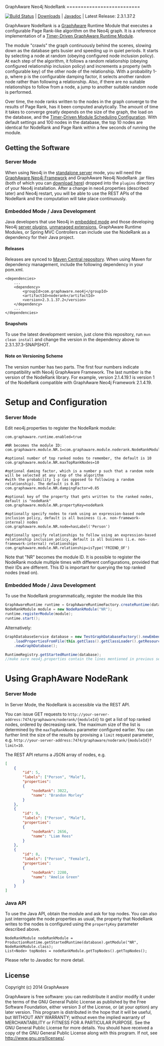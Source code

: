 <a name="top"/>
GraphAware Neo4j NodeRank
==========================

[![Build Status](https://travis-ci.org/graphaware/neo4j-noderank.png)](https://travis-ci.org/graphaware/neo4j-noderank) | <a href="http://graphaware.com/downloads/" target="_blank">Downloads</a> | <a href="http://graphaware.com/site/noderank/latest/apidocs/" target="_blank">Javadoc</a> | Latest Release: 2.3.1.37.2

GraphAware NodeRank is a [GraphAware](https://github.com/graphaware/neo4j-framework) Runtime Module that executes a configurable
Page Rank-like algorithm on the Neo4j graph. It is a reference implementation of a [Timer-Driven GraphAware Runtime Module](https://github.com/graphaware/neo4j-framework/tree/master/runtime#building-a-timer-driven-graphaware-runtime-module).

The module "crawls" the graph continuously behind the scenes, slowing down as the database gets busier and speeding up
in quiet periods. It starts by selecting a node at random (obeying configured node inclusion policy). At each step of the
algorithm, it follows a random relationship (obeying configured relationship inclusion policy) and increments a property
(with configurable key) of the other node of the relationship. With a probability 1-p, where p is the configurable damping
factor, it selects another random node rather than following a relationship. Also, if there are no suitable relationships
to follow from a node, a jump to another suitable random node is performed.

Over time, the node ranks written to the nodes in the graph converge to the results of Page Rank, has it been computed
analytically. The amount of time it takes to converge greatly depends on the size of the graph, the load on the database,
and the [Timer-Driven Module Scheduling Configuration](https://github.com/graphaware/neo4j-framework/tree/master/runtime#building-a-timer-driven-graphaware-runtime-module).
With default settings and 100 nodes in the database, the top 10 nodes are identical for NodeRank and Page Rank within a
few seconds of running the module.

Getting the Software
--------------------

### Server Mode

When using Neo4j in the <a href="http://docs.neo4j.org/chunked/stable/server-installation.html" target="_blank">standalone server</a> mode,
you will need the <a href="https://github.com/graphaware/neo4j-framework" target="_blank">GraphAware Neo4j Framework</a> and GraphAware Neo4j NodeRank .jar files (both of which you can <a href="http://graphaware.com/downloads/" target="_blank">download here</a>) dropped
into the `plugins` directory of your Neo4j installation. After a change in neo4.properties (described later) and Neo4j restart, you will be able to use the REST APIs of the NodeRank
and the computation will take place continuously.

### Embedded Mode / Java Development

Java developers that use Neo4j in <a href="http://docs.neo4j.org/chunked/stable/tutorials-java-embedded.html" target="_blank">embedded mode</a>
and those developing Neo4j <a href="http://docs.neo4j.org/chunked/stable/server-plugins.html" target="_blank">server plugins</a>,
<a href="http://docs.neo4j.org/chunked/stable/server-unmanaged-extensions.html" target="_blank">unmanaged extensions</a>,
GraphAware Runtime Modules, or Spring MVC Controllers can include use the NodeRank as a dependency for their Java project.

#### Releases

Releases are synced to <a href="http://search.maven.org/#search%7Cga%7C1%7Ca%3A%22changefeed%22" target="_blank">Maven Central repository</a>. When using Maven for dependency management, include the following dependency in your pom.xml.

    <dependencies>
        ...
        <dependency>
            <groupId>com.graphaware.neo4j</groupId>
            <artifactId>noderank</artifactId>
            <version>2.3.1.37.2</version>
        </dependency>
        ...
    </dependencies>

#### Snapshots

To use the latest development version, just clone this repository, run `mvn clean install` and change the version in the
dependency above to 2.3.1.37.3-SNAPSHOT.

#### Note on Versioning Scheme

The version number has two parts. The first four numbers indicate compatibility with Neo4j GraphAware Framework.
 The last number is the version of the NodeRank library. For example, version 2.1.4.19.1 is version 1 of the NodeRank
 compatible with GraphAware Neo4j Framework 2.1.4.19.

Setup and Configuration
=======================

### Server Mode

Edit neo4j.properties to register the NodeRank module:

```
com.graphaware.runtime.enabled=true

#NR becomes the module ID:
com.graphaware.module.NR.1=com.graphaware.module.noderank.NodeRankModuleBootstrapper

#optional number of top ranked nodes to remember, the default is 10
com.graphaware.module.NR.maxTopRankNodes=10

#optional daming factor, which is a number p such that a random node will be selected at any step of the algorithm
#with the probability 1-p (as opposed to following a random relationship). The default is 0.85
com.graphaware.module.NR.dampingFactor=0.85

#optional key of the property that gets written to the ranked nodes, default is "nodeRank"
com.graphaware.module.NR.propertyKey=nodeRank

#optionally specify nodes to rank using an expression-based node inclusion policy, default is all business (i.e. non-framework-internal) nodes
com.graphaware.module.NR.node=hasLabel('Person')

#optionally specify relationships to follow using an expression-based relationship inclusion policy, default is all business (i.e. non-framework-internal) relationships
com.graphaware.module.NR.relationship=isType('FRIEND_OF')
```

Note that "NR" becomes the module ID. It is possible to register the NodeRank module multiple times with different
configurations, provided that their IDs are different. This ID is important for querying the top ranked nodes (read on).

### Embedded Mode / Java Development

To use the NodeRank programmatically, register the module like this

```java
GraphAwareRuntime runtime = GraphAwareRuntimeFactory.createRuntime(database);  //where database is an instance of GraphDatabaseService
NodeRankModule module = new NodeRankModule("NR");
runtime.registerModule(module);
runtime.start();
```

Alternatively:
```java
GraphDatabaseService database = new TestGraphDatabaseFactory().newEmbeddedDatabaseBuilder(pathToDb)
    .loadPropertiesFromFile(this.getClass().getClassLoader().getResource("neo4j.properties").getPath())
    .newGraphDatabase();

RuntimeRegistry.getStartedRuntime(database);
//make sure neo4j.properties contain the lines mentioned in previous section
```

Using GraphAware NodeRank
=========================

### Server Mode

In Server Mode, the NodeRank is accessible via the REST API.

You can issue GET requests to `http://your-server-address:7474/graphaware/noderank/{moduleId}` to get a list of top ranked
nodes, ordered by decreasing rank. The maximum size of the list is determined by the `maxTopRankNodes` parameter configured
earlier. You can further limit the size of the results by provising a `limit` request parameter, e.g.
`http://your-server-address:7474/graphaware/noderank/{moduleId}?limit=10`.

The REST API returns a JSON array of nodes, e.g.

```json
[
    {
        "id": 5,
        "labels": ["Person", "Male"],
        "properties":
        {
            "nodeRank": 3022,
            "name": "Brandon Morley"
        }
    },
    {
        "id": 9,
        "labels": ["Person", "Male"],
        "properties":
        {
            "nodeRank": 2656,
            "name": "Liam Rees"
        }
    },
    {
        "id": 8,
        "labels": ["Person", "Female"],
        "properties":
        {
            "nodeRank": 2280,
            "name": "Amelie Green"
        }
    }
]
```

### Java API

To use the Java API, obtain the module and ask for top nodes. You can also just interrogate the node properties as usual,
the property that NodeRank writes to the nodes is configured using the `propertyKey` parameter described above.

```
NodeRankModule nodeRankModule = ProductionRuntime.getStartedRuntime(database).getModule("NR", NodeRankModule.class);
List<Node> topNodes = nodeRankModule.getTopNodes().getTopNodes();
```

Please refer to Javadoc for more detail.

License
-------

Copyright (c) 2014 GraphAware

GraphAware is free software: you can redistribute it and/or modify it under the terms of the GNU General Public License
as published by the Free Software Foundation, either version 3 of the License, or (at your option) any later version.
This program is distributed in the hope that it will be useful, but WITHOUT ANY WARRANTY; without even the implied
warranty of MERCHANTABILITY or FITNESS FOR A PARTICULAR PURPOSE. See the GNU General Public License for more details.
You should have received a copy of the GNU General Public License along with this program.
If not, see <http://www.gnu.org/licenses/>.
